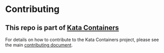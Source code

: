  # Contributing

## This repo is part of [Kata Containers](https://katacontainers.io)

For details on how to contribute to the Kata Containers project, please see the main [contributing document](https://github.com/kata-containers/community/blob/master/CONTRIBUTING.md).